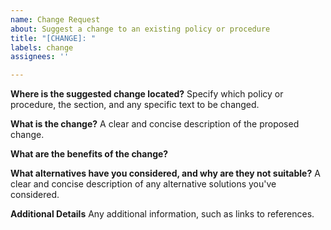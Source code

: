 ```yaml
---
name: Change Request
about: Suggest a change to an existing policy or procedure
title: "[CHANGE]: "
labels: change
assignees: ''

---
```


**Where is the suggested change located?**
Specify which policy or procedure, the section, and any specific text to be changed.

**What is the change?**
A clear and concise description of the proposed change.

**What are the benefits of the change?**

**What alternatives have you considered, and why are they not suitable?**
A clear and concise description of any alternative solutions you've considered.

**Additional Details**
Any additional information, such as links to references.
